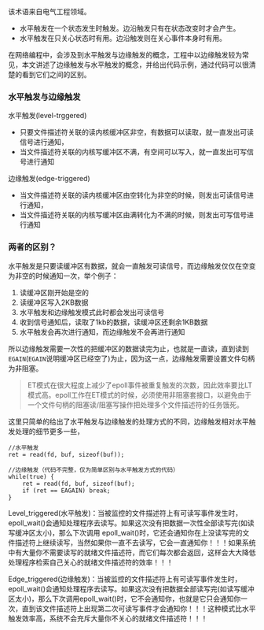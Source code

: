 该术语来自电气工程领域。

- 水平触发在一个状态发生时触发。边沿触发只有在状态改变时才会产生。
- 水平触发在只关心状态时有用。边沿触发则在关心事件本身时有用。

在网络编程中，会涉及到水平触发与边缘触发的概念，工程中以边缘触发较为常见，本文讲述了边缘触发与水平触发的概念，并给出代码示例，通过代码可以很清楚的看到它们之间的区别。

### 水平触发与边缘触发

水平触发(level-trggered)

- 只要文件描述符关联的读内核缓冲区非空，有数据可以读取，就一直发出可读信号进行通知，
- 当文件描述符关联的内核写缓冲区不满，有空间可以写入，就一直发出可写信号进行通知

边缘触发(edge-triggered)

- 当文件描述符关联的读内核缓冲区由空转化为非空的时候，则发出可读信号进行通知，
- 当文件描述符关联的内核写缓冲区由满转化为不满的时候，则发出可写信号进行通知

### 两者的区别？

水平触发是只要读缓冲区有数据，就会一直触发可读信号，而边缘触发仅仅在空变为非空的时候通知一次，举个例子：

1. 读缓冲区刚开始是空的
2. 读缓冲区写入2KB数据
3. 水平触发和边缘触发模式此时都会发出可读信号
4. 收到信号通知后，读取了1kb的数据，读缓冲区还剩余1KB数据
5. 水平触发会再次进行通知，而边缘触发不会再进行通知

所以边缘触发需要一次性的把缓冲区的数据读完为止，也就是一直读，直到读到`EGAIN`(`EGAIN`说明缓冲区已经空了)为止，因为这一点，边缘触发需要设置文件句柄为非阻塞。

> ET模式在很大程度上减少了epoll事件被重复触发的次数，因此效率要比LT模式高。epoll工作在ET模式的时候，必须使用非阻塞套接口，以避免由于一个文件句柄的阻塞读/阻塞写操作把处理多个文件描述符的任务饿死。

这里只简单的给出了水平触发与边缘触发的处理方式的不同，边缘触发相对水平触发处理的细节更多一些，

```
//水平触发
ret = read(fd, buf, sizeof(buf));

//边缘触发（代码不完整，仅为简单区别与水平触发方式的代码）
while(true) {
    ret = read(fd, buf, sizeof(buf);
    if (ret == EAGAIN) break;
}
```

Level_triggered(水平触发)：当被监控的文件描述符上有可读写事件发生时，epoll_wait()会通知处理程序去读写。如果这次没有把数据一次性全部读写完(如读写缓冲区太小)，那么下次调用 epoll_wait()时，它还会通知你在上没读写完的文件描述符上继续读写，当然如果你一直不去读写，它会一直通知你！！！如果系统中有大量你不需要读写的就绪文件描述符，而它们每次都会返回，这样会大大降低处理程序检索自己关心的就绪文件描述符的效率！！！

Edge_triggered(边缘触发)：当被监控的文件描述符上有可读写事件发生时，epoll_wait()会通知处理程序去读写。如果这次没有把数据全部读写完(如读写缓冲区太小)，那么下次调用epoll_wait()时，它不会通知你，也就是它只会通知你一次，直到该文件描述符上出现第二次可读写事件才会通知你！！！这种模式比水平触发效率高，系统不会充斥大量你不关心的就绪文件描述符！！！